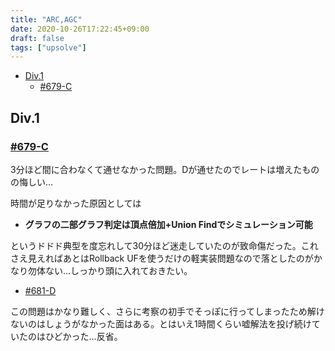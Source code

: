 ```yaml
---
title: "ARC,AGC"
date: 2020-10-26T17:22:45+09:00
draft: false
tags: ["upsolve"]
---
```


<!-- @import "[TOC]" {cmd="toc" depthFrom=1 depthTo=6 orderedList=false} -->

<!-- code_chunk_output -->

- [Div.1](#div1)
  - [#679-C](#679-chttpscodeforcescomcontest1444problemc)

<!-- /code_chunk_output -->

## Div.1

### [#679-C](https://codeforces.com/contest/1444/problem/C)

3分ほど間に合わなくて通せなかった問題。Dが通せたのでレートは増えたものの悔しい…

時間が足りなかった原因としては
- **グラフの二部グラフ判定は頂点倍加+Union Findでシミュレーション可能**

というドドド典型を度忘れして30分ほど迷走していたのが致命傷だった。これさえ見えればあとはRollback UFを使うだけの軽実装問題なので落としたのがかなり勿体ない…しっかり頭に入れておきたい。

- [#681-D](https://codeforces.com/contest/1442/problem/D)

この問題はかなり難しく、さらに考察の初手でそっぽに行ってしまったため解けないのはしょうがなかった面はある。とはいえ1時間くらい嘘解法を投げ続けていたのはひどかった…反省。